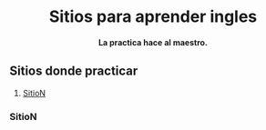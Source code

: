 
<h1 align="center">
  Sitios para aprender ingles
</h1>

<h4 align="center">La practica hace al maestro.</h4>

## Sitios donde practicar

1. [SitioN](#SitioN)

### SitioN





